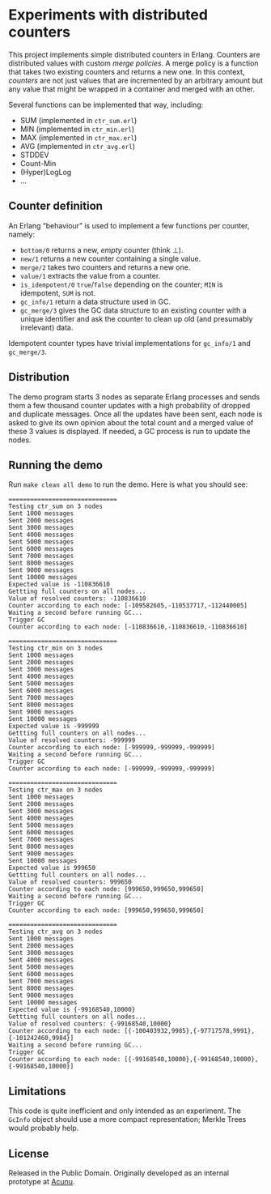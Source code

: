 Experiments with distributed counters
=====================================

This project implements simple distributed counters in Erlang.
Counters are distributed values with custom *merge policies*. A merge policy is a function that takes two existing counters and returns a new one.
In this context, *counters* are not just values that are incremented by an arbitrary amount but any value that might be wrapped in a container and merged with an other.

Several functions can be implemented that way, including:

* SUM (implemented in `ctr_sum.erl`)
* MIN (implemented in `ctr_min.erl`)
* MAX (implemented in `ctr_max.erl`)
* AVG (implemented in `ctr_avg.erl`)
* STDDEV
* Count-Min
* (Hyper)LogLog
* …

Counter definition
------------------

An Erlang “behaviour” is used to implement a few functions per counter, namely:

* `bottom/0` returns a new, *empty* counter (think ⊥).
* `new/1` returns a new counter containing a single value.
* `merge/2` takes two counters and returns a new one.
* `value/1` extracts the value from a counter.
* `is_idempotent/0` `true`/`false` depending on the counter; `MIN` is idempotent, `SUM` is not.
* `gc_info/1` return a data structure used in GC.
* `gc_merge/3` gives the GC data structure to an existing counter with a unique identifier and ask the counter to clean up old (and presumably irrelevant) data.

Idempotent counter types have trivial implementations for `gc_info/1` and `gc_merge/3`.

Distribution
------------

The demo program starts 3 nodes as separate Erlang processes and sends them a few thousand counter updates with a high probability of dropped and duplicate messages. Once all the updates have been sent, each node is asked to give its own opinion about the total count and a merged value of these 3 values is displayed. If needed, a GC process is run to update the nodes.


Running the demo
----------------

Run `make clean all demo` to run the demo.
Here is what you should see:

    ==============================
    Testing ctr_sum on 3 nodes
    Sent 1000 messages
    Sent 2000 messages
    Sent 3000 messages
    Sent 4000 messages
    Sent 5000 messages
    Sent 6000 messages
    Sent 7000 messages
    Sent 8000 messages
    Sent 9000 messages
    Sent 10000 messages
    Expected value is -110836610
    Gettting full counters on all nodes...
    Value of resolved counters: -110836610
    Counter according to each node: [-109582605,-110537717,-112440005]
    Waiting a second before running GC...
    Trigger GC
    Counter according to each node: [-110836610,-110836610,-110836610]
    
    ==============================
    Testing ctr_min on 3 nodes
    Sent 1000 messages
    Sent 2000 messages
    Sent 3000 messages
    Sent 4000 messages
    Sent 5000 messages
    Sent 6000 messages
    Sent 7000 messages
    Sent 8000 messages
    Sent 9000 messages
    Sent 10000 messages
    Expected value is -999999
    Gettting full counters on all nodes...
    Value of resolved counters: -999999
    Counter according to each node: [-999999,-999999,-999999]
    Waiting a second before running GC...
    Trigger GC
    Counter according to each node: [-999999,-999999,-999999]
    
    ==============================
    Testing ctr_max on 3 nodes
    Sent 1000 messages
    Sent 2000 messages
    Sent 3000 messages
    Sent 4000 messages
    Sent 5000 messages
    Sent 6000 messages
    Sent 7000 messages
    Sent 8000 messages
    Sent 9000 messages
    Sent 10000 messages
    Expected value is 999650
    Gettting full counters on all nodes...
    Value of resolved counters: 999650
    Counter according to each node: [999650,999650,999650]
    Waiting a second before running GC...
    Trigger GC
    Counter according to each node: [999650,999650,999650]
    
    ==============================
    Testing ctr_avg on 3 nodes
    Sent 1000 messages
    Sent 2000 messages
    Sent 3000 messages
    Sent 4000 messages
    Sent 5000 messages
    Sent 6000 messages
    Sent 7000 messages
    Sent 8000 messages
    Sent 9000 messages
    Sent 10000 messages
    Expected value is {-99168540,10000}
    Gettting full counters on all nodes...
    Value of resolved counters: {-99168540,10000}
    Counter according to each node: [{-100403932,9985},{-97717578,9991},{-101242460,9984}]
    Waiting a second before running GC...
    Trigger GC
    Counter according to each node: [{-99168540,10000},{-99168540,10000},{-99168540,10000}]


Limitations
-----------

This code is quite inefficient and only intended as an experiment.
The `GcInfo` object should use a more compact representation; Merkle Trees would probably help.

License
-------

Released in the Public Domain.
Originally developed as an internal prototype at [Acunu](http://acunu.com/).
